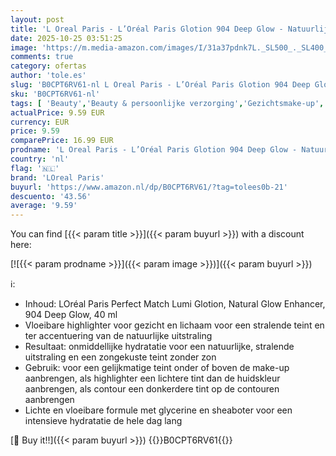 ```yaml
---
layout: post
title: 'L Oreal Paris - L’Oréal Paris Glotion 904 Deep Glow - Natuurlijke Glow Enhancer voor een Stralende huid - 24U* hydratatie - 40ml Laat de huid stralen en hydrateert onmiddellijk voor een frisse  glowy look.'
date: 2025-10-25 03:51:25
image: 'https://m.media-amazon.com/images/I/31a37pdnk7L._SL500_._SL400_.jpg'
comments: true
category: ofertas
author: 'tole.es'
slug: 'B0CPT6RV61-nl L Oreal Paris - L’Oréal Paris Glotion 904 Deep Glow -...'
sku: 'B0CPT6RV61-nl'
tags: [ 'Beauty','Beauty & persoonlijke verzorging','Gezichtsmake-up','Highlighters & luminizers gezicht','Make-up','loreal paris','🇳🇱', ]
actualPrice: 9.59 EUR
currency: EUR
price: 9.59
comparePrice: 16.99 EUR
prodname: 'L Oreal Paris - L’Oréal Paris Glotion 904 Deep Glow - Natuurlijke Glow Enhancer voor een Stralende huid - 24U* hydratatie - 40ml Laat de huid stralen en hydrateert onmiddellijk voor een frisse  glowy look.'
country: 'nl'
flag: '🇳🇱'
brand: 'LOreal Paris'
buyurl: 'https://www.amazon.nl/dp/B0CPT6RV61/?tag=tolees0b-21'
descuento: '43.56'
average: '9.59'
---
```


You can find [{{< param title >}}]({{< param buyurl >}}) with a discount here:

[![{{< param prodname >}}]({{< param image >}})]({{< param buyurl >}})

ℹ️:

- Inhoud: LOréal Paris Perfect Match Lumi Glotion, Natural Glow Enhancer, 904 Deep Glow, 40 ml
- Vloeibare highlighter voor gezicht en lichaam voor een stralende teint en ter accentuering van de natuurlijke uitstraling
- Resultaat: onmiddellijke hydratatie voor een natuurlijke, stralende uitstraling en een zongekuste teint zonder zon
- Gebruik: voor een gelijkmatige teint onder of boven de make-up aanbrengen, als highlighter een lichtere tint dan de huidskleur aanbrengen, als contour een donkerdere tint op de contouren aanbrengen
- Lichte en vloeibare formule met glycerine en sheaboter voor een intensieve hydratatie de hele dag lang

[🛒 Buy it!!]({{< param buyurl >}})
{{<world>}}B0CPT6RV61{{</world>}}
